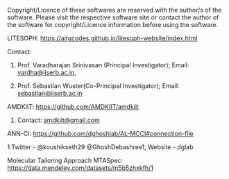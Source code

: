 Copyright/Licence of these softwares are reserved with the author/s of the software. Please visit the
respective software site or contact the author of the software for copyright/Licence information before
using the software.

LITESOPH: https://aitgcodes.github.io/litesoph-website/index.html
   
 Contact:  
  1.  Prof. Varadharajan Srinivasan (Principal Investigator); Email: vardha@iiserb.ac.in,
 
  2.  Prof. Sebastian Wuster(Co-Principal Investigator); Email: sebastian@iiserb.ac.in

AMDKIIT: https://github.com/AMDKIIT/amdkiit
  1.   Contact: amdkiit@gmail.com

 ANN-CI: https://github.com/dghoshlab/AL-MCCI#connection-file

   1.Twitter - @koushikseth29 @GhoshDebashree1, Website - dglab
 
 Molecular Tailoring Approach 
 MTASpec: https://data.mendeley.com/datasets/m5b5zhxkfh/1
